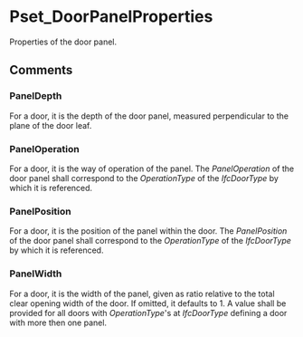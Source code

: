 # Pset_DoorPanelProperties

Properties of the door panel.


## Comments

### PanelDepth
For a door, it is the depth of the door panel, measured perpendicular to the plane of the door leaf.

### PanelOperation
For a door, it is the way of operation of the panel. The _PanelOperation_ of the door panel shall correspond to the _OperationType_ of the _IfcDoorType_ by which it is referenced.

### PanelPosition
For a door, it is the position of the panel within the door. The _PanelPosition_ of the door panel shall correspond to the _OperationType_ of the _IfcDoorType_ by which it is referenced.

### PanelWidth
For a door, it is the width of the panel, given as ratio relative to the total clear opening width of the door. If omitted, it defaults to 1. A value shall be provided for all doors with _OperationType_'s at _IfcDoorType_ defining a door with more then one panel.